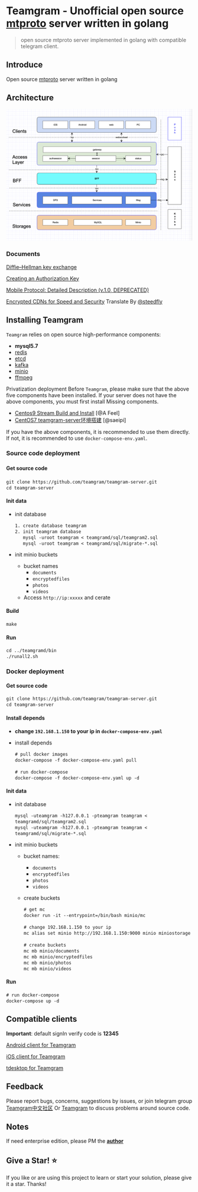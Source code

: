 # Teamgram - Unofficial open source [mtproto](https://core.telegram.org/mtproto) server written in golang
> open source mtproto server implemented in golang with compatible telegram client.

## Introduce
Open source [mtproto](https://core.telegram.org/mtproto) server written in golang

## Architecture
![Architecture](docs/image/architecture-001.png)

### Documents
[Diffie–Hellman key exchange](docs/dh-key-exchange.md)

[Creating an Authorization Key](docs/Creating_an_Authorization_Key.md)

[Mobile Protocol: Detailed Description (v.1.0, DEPRECATED)](docs/Mobile_Protocol-Detailed_Description_v.1.0_DEPRECATED.md)

[Encrypted CDNs for Speed and Security](docs/cdn.md) Translate By [@steedfly](https://github.com/steedfly)

## Installing Teamgram 
`Teamgram` relies on open source high-performance components: 

- **mysql5.7**
- [redis](https://redis.io/)
- [etcd](https://etcd.io/)
- [kafka](https://kafka.apache.org/quickstart)
- [minio](https://docs.min.io/docs/minio-quickstart-guide.html#GNU/Linux)
- [ffmpeg](https://www.johnvansickle.com/ffmpeg/)

Privatization deployment Before `Teamgram`, please make sure that the above five components have been installed. If your server does not have the above components, you must first install Missing components. 

- [Centos9 Stream Build and Install](docs/install-centos-9.md) [@A Feel]
- [CentOS7 teamgram-server环境搭建](docs/install-centos-7.md) [@saeipi]

If you have the above components, it is recommended to use them directly. If not, it is recommended to use `docker-compose-env.yaml`.


### Source code deployment
#### Get source code　

```
git clone https://github.com/teamgram/teamgram-server.git
cd teamgram-server
```

#### Init data
- init database

	```
	1. create database teamgram
	2. init teamgram database
	   mysql -uroot teamgram < teamgramd/sql/teamgram2.sql
	   mysql -uroot teamgram < teamgramd/sql/migrate-*.sql
	```

- init minio buckets
	- bucket names
	  - `documents`
	  - `encryptedfiles`
	  - `photos`
	  - `videos`
	- Access `http://ip:xxxxx` and cerate


#### Build
	
```
make
```

#### Run

```
cd ../teamgramd/bin
./runall2.sh
```

### Docker deployment
#### Get source code

```
git clone https://github.com/teamgram/teamgram-server.git
cd teamgram-server
```

#### Install depends
- **change `192.168.1.150` to your ip in `docker-compose-env.yaml`**
- install depends
	
  ```
  # pull docker images
  docker-compose -f docker-compose-env.yaml pull
  
  # run docker-compose
  docker-compose -f docker-compose-env.yaml up -d
  ```
	  
#### Init data
- init database

	```
   mysql -uteamgram -h127.0.0.1 -pteamgram teamgram < teamgramd/sql/teamgram2.sql
   mysql -uteamgram -h127.0.0.1 -pteamgram teamgram < teamgramd/sql/migrate-*.sql
	```

- init minio buckets
	- bucket names:
	  - `documents`
	  - `encryptedfiles`
	  - `photos`
	  - `videos`
	- create buckets
		
		```
		# get mc
		docker run -it --entrypoint=/bin/bash minio/mc
		   
		# change 192.168.1.150 to your ip    
		mc alias set minio http://192.168.1.150:9000 minio miniostorage
		
		# create buckets
		mc mb minio/documents
		mc mb minio/encryptedfiles
		mc mb minio/photos
		mc mb minio/videos
		```

#### Run

```  
# run docker-compose
docker-compose up -d
```
	
## Compatible clients
**Important**: default signIn verify code is **12345**

[Android client for Teamgram](clients/teamgram-android.md)

[iOS client for Teamgram](clients/teamgram-ios.md)

[tdesktop for Teamgram](clients/teamgram-tdesktop.md)

## Feedback
Please report bugs, concerns, suggestions by issues, or join telegram group [Teamgram中文社区](https://t.me/+S1_22-6EM1BaffXS) Or [Teamgram](https://t.me/+TjD5LZJ5XLRlCYLF) to discuss problems around source code.

## Notes
If need enterprise edition, please PM the **[author](https://t.me/benqi)**

## Give a Star! ⭐

If you like or are using this project to learn or start your solution, please give it a star. Thanks!
